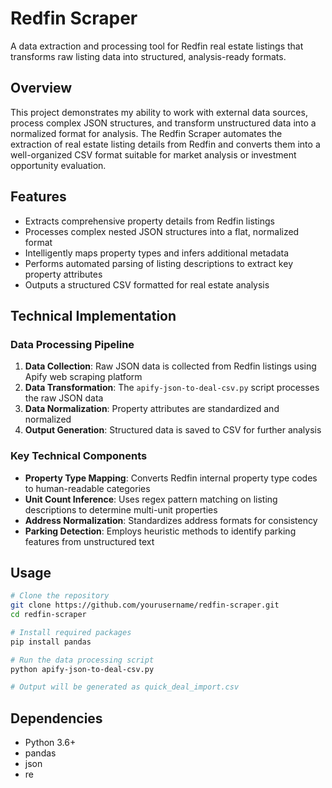 # Redfin Scraper

A data extraction and processing tool for Redfin real estate listings that transforms raw listing data into structured, analysis-ready formats.

## Overview

This project demonstrates my ability to work with external data sources, process complex JSON structures, and transform unstructured data into a normalized format for analysis. The Redfin Scraper automates the extraction of real estate listing details from Redfin and converts them into a well-organized CSV format suitable for market analysis or investment opportunity evaluation.

## Features

- Extracts comprehensive property details from Redfin listings
- Processes complex nested JSON structures into a flat, normalized format
- Intelligently maps property types and infers additional metadata
- Performs automated parsing of listing descriptions to extract key property attributes
- Outputs a structured CSV formatted for real estate analysis

## Technical Implementation

### Data Processing Pipeline

1. **Data Collection**: Raw JSON data is collected from Redfin listings using Apify web scraping platform
2. **Data Transformation**: The `apify-json-to-deal-csv.py` script processes the raw JSON data
3. **Data Normalization**: Property attributes are standardized and normalized
4. **Output Generation**: Structured data is saved to CSV for further analysis

### Key Technical Components

- **Property Type Mapping**: Converts Redfin internal property type codes to human-readable categories
- **Unit Count Inference**: Uses regex pattern matching on listing descriptions to determine multi-unit properties
- **Address Normalization**: Standardizes address formats for consistency
- **Parking Detection**: Employs heuristic methods to identify parking features from unstructured text

## Usage

```bash
# Clone the repository
git clone https://github.com/yourusername/redfin-scraper.git
cd redfin-scraper

# Install required packages
pip install pandas

# Run the data processing script
python apify-json-to-deal-csv.py

# Output will be generated as quick_deal_import.csv
```

## Dependencies

- Python 3.6+
- pandas
- json
- re